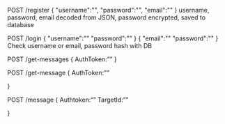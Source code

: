 POST /register
{
    "username":"",
    "password":"",
    "email":""
}
username, password, email decoded from JSON, password encrypted, saved to database

POST /login
{
    "username":""
    "password":""
}
{
    "email":""
    "password":""
}
Check username or email, password hash with DB

POST /get-messages
{
AuthToken:””
}

POST /get-message
{
  AuthToken:””

}

POST /message
{
Authtoken:“”
TargetId:””

}
